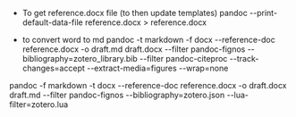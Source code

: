 
- To get reference.docx file (to then update templates)
pandoc --print-default-data-file reference.docx > reference.docx

- to convert word to md
pandoc -t markdown -f docx --reference-doc reference.docx -o draft.md draft.docx --filter pandoc-fignos --bibliography=zotero_library.bib --filter pandoc-citeproc --track-changes=accept --extract-media=figures --wrap=none

pandoc -f markdown -t docx --reference-doc reference.docx -o draft.docx draft.md --filter pandoc-fignos --bibliography=zotero.json --lua-filter=zotero.lua